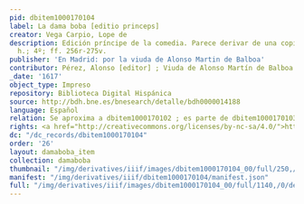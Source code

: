 ```yaml
---
pid: dbitem1000170104
label: La dama boba [editio princeps]
creator: Vega Carpio, Lope de
description: Edición príncipe de la comedia. Parece derivar de una copia ilegal. 300
  h.; 4º; ff. 256r-275v.
publisher: 'En Madrid: por la viuda de Alonso Martin de Balboa'
contributor: Pérez, Alonso [editor] ; Viuda de Alonso Martín de Balboa [impresora]
_date: '1617'
object_type: Impreso
repository: Biblioteca Digital Hispánica
source: http://bdh.bne.es/bnesearch/detalle/bdh0000014188
language: Español
relation: Se aproxima a dbitem1000170102 ; es parte de dbitem1000170103
rights: <a href="http://creativecommons.org/licenses/by-nc-sa/4.0/">http://creativecommons.org/licenses/by-nc-sa/4.0/</a>
dc: "/dc_records/dbitem1000170104"
order: '26'
layout: damaboba_item
collection: damaboba
thumbnail: "/img/derivatives/iiif/images/dbitem1000170104_00/full/250,/0/default.jpg"
manifest: "/img/derivatives/iiif/dbitem1000170104/manifest.json"
full: "/img/derivatives/iiif/images/dbitem1000170104_00/full/1140,/0/default.jpg"
---
```

